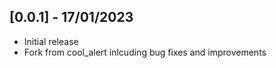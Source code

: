 
## [0.0.1] - 17/01/2023

- Initial release
- Fork from cool_alert inlcuding bug fixes and improvements
